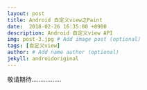 ```yaml
---
layout: post
title: Android 自定义view之Paint
date:  2018-02-26 16:35:00 +0900 
description: Android 自定义view API
img: post-3.jpg # Add image post (optional)
tags: [自定义view]
author: # Add name author (optional)
jekyll: androidoriginal
---
```

敬请期待.................
